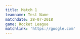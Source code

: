 ```yaml
---
title: Match 1
teamname: Test Name
matchdate: 28-07-2018
game: Rocket League
matchlink: 'https://google.com'
---
```


